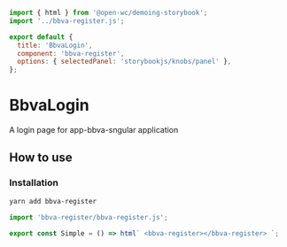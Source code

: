 ```js script
import { html } from '@open-wc/demoing-storybook';
import '../bbva-register.js';

export default {
  title: 'BbvaLogin',
  component: 'bbva-register',
  options: { selectedPanel: 'storybookjs/knobs/panel' },
};
```

# BbvaLogin

A login page for app-bbva-sngular application

## How to use

### Installation

```bash
yarn add bbva-register
```

```js
import 'bbva-register/bbva-register.js';
```

```js preview-story
export const Simple = () => html` <bbva-register></bbva-register> `;
```
